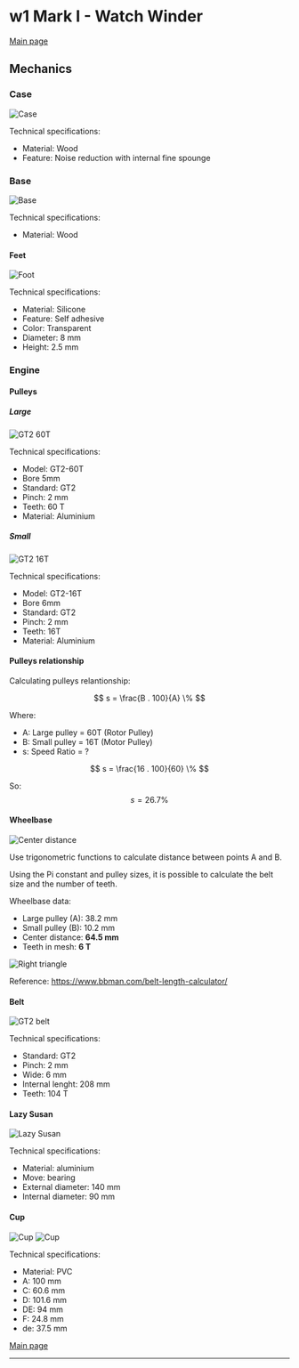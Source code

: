 # w1 Mark I - Watch Winder

[Main page]

## Mechanics

### Case
![Case](Pictures/Case.png)

Technical specifications:
- Material: Wood
- Feature: Noise reduction with internal fine spounge

### Base
![Base](Pictures/Base.png)

Technical specifications:
- Material: Wood

#### Feet
![Foot](Pictures/Foot.png)

Technical specifications:
- Material: Silicone
- Feature: Self adhesive
- Color: Transparent
- Diameter: 8 mm
- Height: 2.5 mm

### Engine

#### Pulleys

##### Large
![GT2 60T](Pictures/GT2_60T.png)

Technical specifications:
- Model: GT2-60T
- Bore 5mm
- Standard: GT2
- Pinch: 2 mm
- Teeth: 60 T
- Material: Aluminium

##### Small
![GT2 16T](Pictures/GT2_16T.png)

Technical specifications:
- Model: GT2-16T
- Bore 6mm
- Standard: GT2
- Pinch: 2 mm
- Teeth: 16T
- Material: Aluminium

#### Pulleys relationship
Calculating pulleys relantionship:

$$ s = \frac{B . 100}{A} \% $$

Where:
- A: Large pulley = 60T (Rotor Pulley)
- B: Small pulley = 16T (Motor Pulley)
- s: Speed Ratio = ?

$$ s = \frac{16 . 100}{60} \% $$

So:
$$ s = 26.7 \% $$

#### Wheelbase
![Center distance](Pictures/PULLEY_BELT.gif)

Use trigonometric functions to calculate distance between points A and B.

Using the Pi constant and pulley sizes, it is possible to calculate the belt size and the number of teeth.

Wheelbase data:
- Large pulley (A): 38.2 mm
- Small pulley (B): 10.2 mm
- Center distance: **64.5 mm**
- Teeth in mesh: **6 T**

![Right triangle](Pictures/right_triangle_main.png)

Reference: https://www.bbman.com/belt-length-calculator/

#### Belt
![GT2 belt](Pictures/gt2tooth.jpg)

Technical specifications:
- Standard: GT2
- Pinch: 2 mm
- Wide: 6 mm
- Internal lenght: 208 mm
- Teeth: 104 T

#### Lazy Susan
![Lazy Susan](Pictures/Lazy_Susan.png)

Technical specifications:
- Material: aluminium
- Move: bearing 
- External diameter: 140 mm
- Internal diameter: 90 mm

#### Cup
![Cup](Pictures/Corpo_Caixa_Seca.png)
![Cup](Pictures/Corpo_Caixa_Seca_sizes.png)

Technical specifications:
- Material: PVC
- A: 100 mm
- C: 60.6 mm
- D: 101.6 mm
- DE: 94 mm
- F: 24.8 mm
- de: 37.5 mm

[Main page]

---

[Main page]: ../README.md
